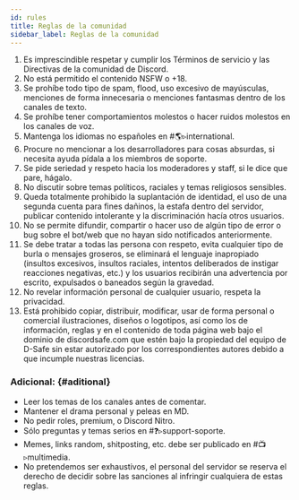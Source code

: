 ```yaml
---
id: rules
title: Reglas de la comunidad
sidebar_label: Reglas de la comunidad
---
```


1. Es imprescindible respetar y cumplir los Términos de servicio y las Directivas de la comunidad de Discord.
2. No está permitido el contenido NSFW o +18.
3. Se prohíbe todo tipo de spam, flood, uso excesivo de mayúsculas, menciones de forma innecesaria o menciones fantasmas dentro de los canales de texto.
4. Se prohíbe tener comportamientos molestos o hacer ruidos molestos en los canales de voz.
5. Mantenga los idiomas no españoles en #🌎▹international.
6. Procure no mencionar a los desarrolladores para cosas absurdas, si necesita ayuda pídala a los miembros de soporte.
7. Se pide seriedad y respeto hacia los moderadores y staff, si le dice que pare, hágalo.
8. No discutir sobre temas políticos, raciales y temas religiosos sensibles.
9. Queda totalmente prohibido la suplantación de identidad, el uso de una segunda cuenta para fines dañinos, la estafa dentro del servidor, publicar contenido intolerante y la discriminación hacía otros usuarios.
10. No se permite difundir, compartir o hacer uso de algún tipo de error o bug sobre el bot/web que no hayan sido notificados anteriormente.
11. Se debe tratar a todas las persona con respeto, evita cualquier tipo de burla o mensajes groseros, se eliminará el lenguaje inapropiado (insultos excesivos, insultos raciales, intentos deliberados de instigar reacciones negativas, etc.) y los usuarios recibirán una advertencia por escrito, expulsados o baneados según la gravedad.
12. No revelar información personal de cualquier usuario, respeta la privacidad.
13. Está prohibido copiar, distribuir, modificar, usar de forma personal o comercial ilustraciones, diseños o logotipos, así como los de información, reglas y en el contenido de toda página web bajo el dominio de discordsafe.com que estén bajo la propiedad del equipo de D-Safe sin estar autorizado por los correspondientes autores debido a que incumple nuestras licencias.


### Adicional: {#aditional}
* Leer los temas de los canales antes de comentar.
* Mantener el drama personal y peleas en MD.
* No pedir roles, premium, o Discord Nitro.
* Sólo preguntas y temas serios en #❓▹support-soporte.
* Memes, links random, shitposting, etc. debe ser publicado en #📺▹multimedia.
* No pretendemos ser exhaustivos, el personal del servidor se reserva el derecho de decidir sobre las sanciones al infringir cualquiera de estas reglas.
